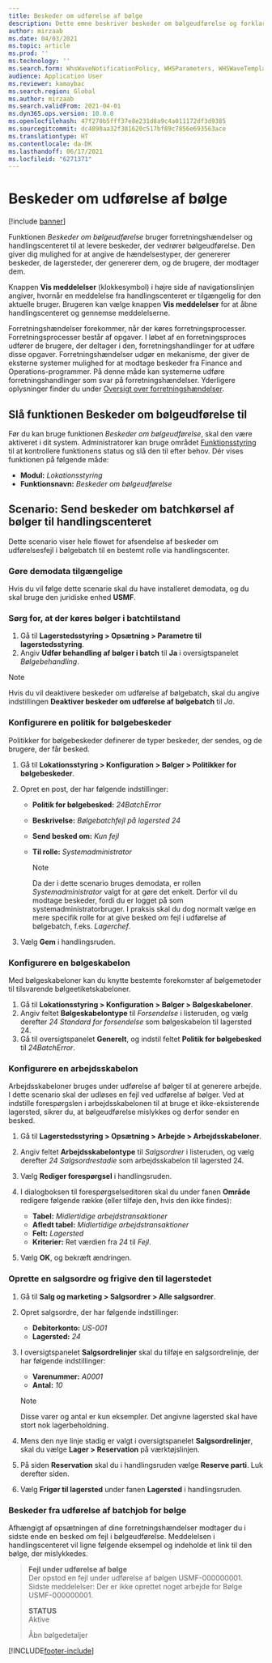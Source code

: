 ```yaml
---
title: Beskeder om udførelse af bølge
description: Dette emne beskriver beskeder om bølgeudførelse og forklarer, hvordan du konfigurerer dem.
author: mirzaab
ms.date: 04/03/2021
ms.topic: article
ms.prod: ''
ms.technology: ''
ms.search.form: WhsWaveNotificationPolicy, WHSParameters, WHSWaveTemplateTable, BusinessEventsWorkspace
audience: Application User
ms.reviewer: kamaybac
ms.search.region: Global
ms.author: mirzaab
ms.search.validFrom: 2021-04-01
ms.dyn365.ops.version: 10.0.0
ms.openlocfilehash: 47f270b5fff37e8e231d8a9c4a011172df3d9385
ms.sourcegitcommit: dc4898aa32f381620c517bf89c7856e693563ace
ms.translationtype: HT
ms.contentlocale: da-DK
ms.lasthandoff: 06/17/2021
ms.locfileid: "6271371"
---
```

# <a name="wave-execution-notifications"></a>Beskeder om udførelse af bølge

[!include [banner](../includes/banner.md)]

Funktionen *Beskeder om bølgeudførelse* bruger forretningshændelser og handlingscenteret til at levere beskeder, der vedrører bølgeudførelse. Den giver dig mulighed for at angive de hændelsestyper, der genererer beskeder, de lagersteder, der genererer dem, og de brugere, der modtager dem.

Knappen **Vis meddelelser** (klokkesymbol) i højre side af navigationslinjen angiver, hvornår en meddelelse fra handlingscenteret er tilgængelig for den aktuelle bruger. Brugeren kan vælge knappen **Vis meddelelser** for at åbne handlingscenteret og gennemse meddelelserne.

Forretningshændelser forekommer, når der køres forretningsprocesser. Forretningsprocesser består af opgaver. I løbet af en forretningsproces udfører de brugere, der deltager i den, forretningshandlinger for at udføre disse opgaver. Forretningshændelser udgør en mekanisme, der giver de eksterne systemer mulighed for at modtage beskeder fra Finance and Operations-programmer. På denne måde kan systemerne udføre forretningshandlinger som svar på forretningshændelser. Yderligere oplysninger finder du under [Oversigt over forretningshændelser](../../fin-ops-core/dev-itpro/business-events/home-page.md).

## <a name="turn-on-the-wave-execution-notifications-feature"></a>Slå funktionen Beskeder om bølgeudførelse til

Før du kan bruge funktionen *Beskeder om bølgeudførelse*, skal den være aktiveret i dit system. Administratorer kan bruge området [Funktionsstyring](../../fin-ops-core/fin-ops/get-started/feature-management/feature-management-overview.md) til at kontrollere funktionens status og slå den til efter behov. Dér vises funktionen på følgende måde:

- **Modul:** *Lokationsstyring*
- **Funktionsnavn:** *Beskeder om bølgeudførelse*

## <a name="scenario-send-wave-batch-execution-notifications-to-the-action-center"></a>Scenario: Send beskeder om batchkørsel af bølger til handlingscenteret

Dette scenario viser hele flowet for afsendelse af beskeder om udførelsesfejl i bølgebatch til en bestemt rolle via handlingscenter.

### <a name="make-demo-data-available"></a>Gøre demodata tilgængelige

Hvis du vil følge dette scenarie skal du have installeret demodata, og du skal bruge den juridiske enhed **USMF**.

### <a name="make-sure-that-waves-are-run-in-batch-mode"></a>Sørg for, at der køres bølger i batchtilstand

1. Gå til **Lagerstedsstyring \> Opsætning \> Parametre til lagerstedsstyring**.
1. Angiv **Udfør behandling af bølger i batch** til **Ja** i oversigtspanelet *Bølgebehandling*.

> [!NOTE]
> Hvis du vil deaktivere beskeder om udførelse af bølgebatch, skal du angive indstillingen **Deaktiver beskeder om udførelse af bølgebatch** til *Ja*.

### <a name="configure-a-wave-notification-policy"></a>Konfigurere en politik for bølgebeskeder

Politikker for bølgebeskeder definerer de typer beskeder, der sendes, og de brugere, der får besked.

1. Gå til **Lokationsstyring \> Konfiguration \> Bølger \> Politikker for bølgebeskeder**.
1. Opret en post, der har følgende indstillinger:

    - **Politik for bølgebesked:** *24BatchError*
    - **Beskrivelse:** *Bølgebatchfejl på lagersted 24*
    - **Send besked om:** *Kun fejl*
    - **Til rolle:** *Systemadministrator*

        > [!NOTE]
        > Da der i dette scenario bruges demodata, er rollen *Systemadministrator* valgt for at gøre det enkelt. Derfor vil du modtage beskeder, fordi du er logget på som systemadministratorbruger. I praksis skal du dog normalt vælge en mere specifik rolle for at give besked om fejl i udførelse af bølgebatch, f.eks. *Lagerchef*.

1. Vælg **Gem** i handlingsruden.

### <a name="configure-a-wave-template"></a>Konfigurere en bølgeskabelon

Med bølgeskabeloner kan du knytte bestemte forekomster af bølgemetoder til tilsvarende bølgeetiketskabeloner.

1. Gå til **Lokationsstyring \> Konfiguration \> Bølger \> Bølgeskabeloner**.
1. Angiv feltet **Bølgeskabelontype** til *Forsendelse* i listeruden, og vælg derefter *24 Standard for forsendelse* som bølgeskabelon til lagersted 24.
1. Gå til oversigtspanelet **Generelt**, og indstil feltet **Politik for bølgebesked** til *24BatchError*.

### <a name="configure-a-work-template"></a>Konfigurere en arbejdsskabelon

Arbejdsskabeloner bruges under udførelse af bølger til at generere arbejde. I dette scenario skal der udløses en fejl ved udførelse af bølger. Ved at indstille forespørgslen i arbejdsskabelonen til at bruge et ikke-eksisterende lagersted, sikrer du, at bølgeudførelse mislykkes og derfor sender en besked.

1. Gå til **Lagerstedsstyring \> Opsætning \> Arbejde \> Arbejdsskabeloner**.
1. Angiv feltet **Arbejdsskabelontype** til *Salgsordrer* i listeruden, og vælg derefter *24 Salgsordrestadie* som arbejdsskabelon til lagersted 24.
1. Vælg **Rediger forespørgsel** i handlingsruden.
1. I dialogboksen til forespørgselseditoren skal du under fanen **Område** redigere følgende række (eller tilføje den, hvis den ikke findes):

    - **Tabel:** *Midlertidige arbejdstransaktioner*
    - **Afledt tabel:** *Midlertidige arbejdstransaktioner*
    - **Felt:** *Lagersted*
    - **Kriterier:** Ret værdien fra *24* til *Fejl*.

1. Vælg **OK**, og bekræft ændringen.

### <a name="create-a-sales-order-and-release-it-to-the-warehouse"></a>Oprette en salgsordre og frigive den til lagerstedet

1. Gå til **Salg og marketing \> Salgsordrer \> Alle salgsordrer**.
1. Opret salgsordre, der har følgende indstillinger:

    - **Debitorkonto:** *US-001*
    - **Lagersted:** *24*

1. I oversigtspanelet **Salgsordrelinjer** skal du tilføje en salgsordrelinje, der har følgende indstillinger:

    - **Varenummer:** *A0001*
    - **Antal:** *10*

    > [!NOTE]
    > Disse varer og antal er kun eksempler. Det angivne lagersted skal have stort nok lagerbeholdning.

1. Mens den nye linje stadig er valgt i oversigtspanelet **Salgsordrelinjer**, skal du vælge **Lager \> Reservation** på værktøjslinjen.
1. På siden **Reservation** skal du i handlingsruden vælge **Reserve parti**. Luk derefter siden.
1. Vælg **Frigør til lagersted** under fanen **Lagersted** i handlingsruden.

### <a name="notifications-from-wave-batch-job-execution"></a>Beskeder fra udførelse af batchjob for bølge

Afhængigt af opsætningen af dine forretningshændelser modtager du i sidste ende en besked om fejl i bølgeudførelse. Meddelelsen i handlingscenteret vil ligne følgende eksempel og indeholde et link til den bølge, der mislykkedes.

> **Fejl under udførelse af bølge**  
> Der opstod en fejl under udførelse af bølgen USMF-000000001.  
> Sidste meddelelser: Der er ikke oprettet noget arbejde for Bølge USMF-000000001.
>
> **STATUS**  
> Aktive
>
> Åbn bølgedetaljer

[!INCLUDE[footer-include](../../includes/footer-banner.md)]
